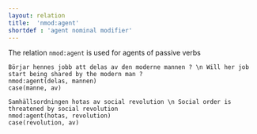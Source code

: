 ```yaml
---
layout: relation
title:  'nmod:agent'
shortdef : 'agent nominal modifier'
---
```


The relation `nmod:agent` is used for agents of passive verbs
 
 ~~~ sdparse
 Börjar hennes jobb att delas av den moderne mannen ? \n Will her job start being shared by the modern man ?
 nmod:agent(delas, mannen)
 case(manne, av)
 ~~~
 
 ~~~ sdparse
 Samhällsordningen hotas av social revolution \n Social order is threatened by social revolution
 nmod:agent(hotas, revolution)
 case(revolution, av)
 ~~~
<!-- Interlanguage links updated Út zář 29 20:43:22 CEST 2020 -->
